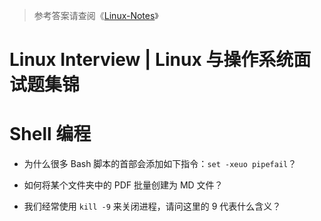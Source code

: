 > 参考答案请查阅《[Linux-Notes](https://github.com/wx-chevalier/Linux-Notes?q=)》

# Linux Interview | Linux 与操作系统面试题集锦

# Shell 编程

- 为什么很多 Bash 脚本的首部会添加如下指令：`set -xeuo pipefail`？

- 如何将某个文件夹中的 PDF 批量创建为 MD 文件？

- 我们经常使用 `kill -9` 来关闭进程，请问这里的 9 代表什么含义？

